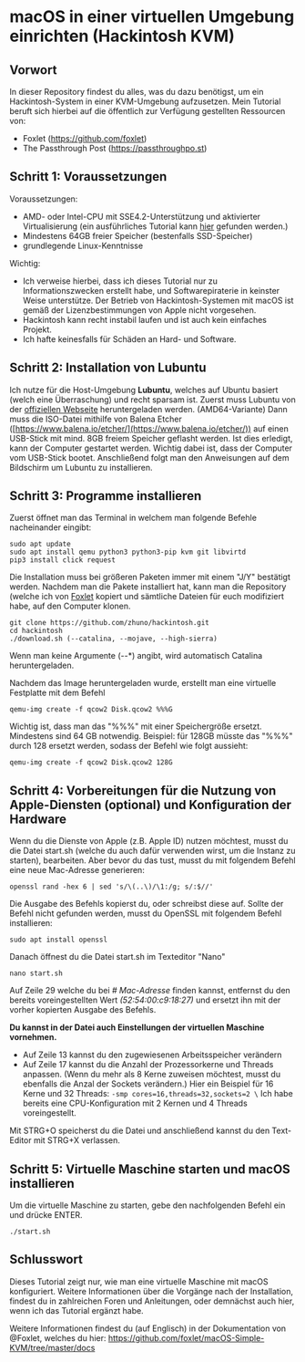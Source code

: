 
# macOS in einer virtuellen Umgebung einrichten (Hackintosh KVM)

## Vorwort
In dieser Repository findest du alles, was du dazu benötigst, um ein Hackintosh-System in einer KVM-Umgebung aufzusetzen. Mein Tutorial beruft sich hierbei auf die öffentlich zur Verfügung gestellten Ressourcen von:

 - Foxlet (https://github.com/foxlet)
 - The Passthrough Post (https://passthroughpo.st)

## Schritt 1: Voraussetzungen
Voraussetzungen:
 - AMD- oder Intel-CPU mit SSE4.2-Unterstützung und aktivierter Virtualisierung (ein ausführliches Tutorial kann [hier](https://support.bluestacks.com/hc/de/articles/115003174386-Wie-kann-ich-Virtualisierung-VT-auf-meinem-PC-aktivieren-) gefunden werden.)
 - Mindestens 64GB freier Speicher (bestenfalls SSD-Speicher) 
 - grundlegende Linux-Kenntnisse 

Wichtig: 

 - Ich verweise hierbei, dass ich dieses Tutorial nur zu Informationszwecken erstellt habe, und Softwarepiraterie in keinster Weise unterstütze. Der Betrieb von Hackintosh-Systemen mit macOS ist gemäß der Lizenzbestimmungen von Apple nicht vorgesehen.
 - Hackintosh kann recht instabil laufen und ist auch kein einfaches Projekt. 
 - Ich hafte keinesfalls für Schäden an Hard- und Software.

## Schritt 2: Installation von Lubuntu
Ich nutze für die Host-Umgebung **Lubuntu**, welches auf Ubuntu basiert (welch eine Überraschung) und recht sparsam ist. 
Zuerst muss Lubuntu von der [offiziellen Webseite](https://lubuntu.net/) heruntergeladen werden. (AMD64-Variante)
Dann muss die ISO-Datei mithilfe von Balena Etcher ([https://www.balena.io/etcher/](https://www.balena.io/etcher/)) auf einen USB-Stick mit mind. 8GB freiem Speicher geflasht werden. Ist dies erledigt, kann der Computer gestartet werden. Wichtig dabei ist, dass der Computer vom USB-Stick bootet. 
Anschließend folgt man den Anweisungen auf dem Bildschirm um Lubuntu zu installieren.

## Schritt 3: Programme installieren
Zuerst öffnet man das Terminal in welchem man folgende Befehle nacheinander eingibt:

    sudo apt update
    sudo apt install qemu python3 python3-pip kvm git libvirtd 
    pip3 install click request
    
Die Installation muss bei größeren Paketen immer mit einem "J/Y" bestätigt werden.
Nachdem man die Pakete installiert hat, kann man die Repository (welche ich von [Foxlet](https://twitter.com/foxletfox) kopiert und sämtliche Dateien für euch modifiziert habe, auf den Computer klonen. 

    git clone https://github.com/zhuno/hackintosh.git
    cd hackintosh
    ./download.sh (--catalina, --mojave, --high-sierra)

Wenn man keine Argumente (--*) angibt, wird automatisch Catalina heruntergeladen.

Nachdem das Image heruntergeladen wurde, erstellt man eine virtuelle Festplatte mit dem Befehl

    qemu-img create -f qcow2 Disk.qcow2 %%%G

Wichtig ist, dass man das "%%%" mit einer Speichergröße ersetzt. Mindestens sind 64 GB notwendig. 
Beispiel: für 128GB müsste das "%%%" durch 128 ersetzt werden, sodass der Befehl wie folgt aussieht:

    qemu-img create -f qcow2 Disk.qcow2 128G

## Schritt 4: Vorbereitungen für die Nutzung von Apple-Diensten (optional) und Konfiguration der Hardware
Wenn du die Dienste von Apple (z.B. Apple ID) nutzen möchtest, musst du die Datei start.sh (welche du auch dafür verwenden wirst, um die Instanz zu starten), bearbeiten.
Aber bevor du das tust, musst du mit folgendem Befehl eine neue Mac-Adresse generieren:

    openssl rand -hex 6 | sed 's/\(..\)/\1:/g; s/:$//'
Die Ausgabe des Befehls kopierst du, oder schreibst diese auf. 
Sollte der Befehl nicht gefunden werden, musst du OpenSSL mit folgendem Befehl installieren:

    sudo apt install openssl

Danach öffnest du die Datei start.sh im Texteditor "Nano"

    nano start.sh
Auf Zeile 29 welche du bei *# Mac-Adresse* finden kannst, entfernst du den bereits voreingestellten Wert 
*(52:54:00:c9:18:27)* und ersetzt ihn mit der vorher kopierten Ausgabe des Befehls.

**Du kannst in der Datei auch Einstellungen der virtuellen Maschine vornehmen.**

 - Auf Zeile 13 kannst du den zugewiesenen Arbeitsspeicher verändern 
 - Auf Zeile 17 kannst du die Anzahl der Prozessorkerne und Threads anpassen. 
  (Wenn du mehr als 8 Kerne zuweisen möchtest, musst du ebenfalls die Anzal der Sockets verändern.)
  Hier ein Beispiel für 16 Kerne und 32 Threads: `-smp cores=16,threads=32,sockets=2 \`
  Ich habe bereits eine CPU-Konfiguration mit 2 Kernen und 4 Threads voreingestellt.

Mit STRG+O speicherst du die Datei und anschließend kannst du den Text-Editor mit STRG+X verlassen.

## Schritt 5: Virtuelle Maschine starten und macOS installieren

Um die virtuelle Maschine zu starten, gebe den nachfolgenden Befehl ein und drücke ENTER.

    ./start.sh

## Schlusswort

Dieses Tutorial zeigt nur, wie man eine virtuelle Maschine mit macOS konfiguriert.
Weitere Informationen über die Vorgänge nach der Installation, findest du in zahlreichen Foren und Anleitungen, oder demnächst auch hier, wenn ich das Tutorial ergänzt habe.

Weitere Informationen findest du (auf Englisch) in der Dokumentation von @Foxlet, welches du hier: https://github.com/foxlet/macOS-Simple-KVM/tree/master/docs
